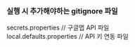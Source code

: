 ### 실행 시 추가해야하는 gitignore 파일

secrets.properties          // 구글맵 API 파일  </br>
local.defaults.properties   // API 키 연동 파일
